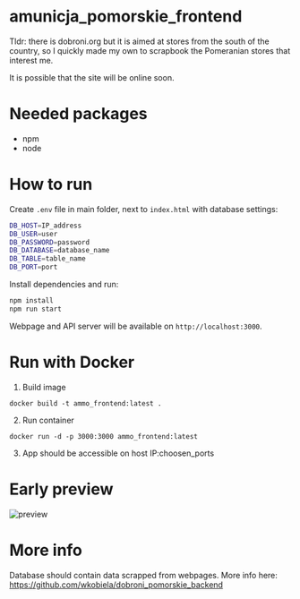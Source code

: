 # amunicja_pomorskie_frontend

Tldr: there is dobroni.org but it is aimed at stores from the south of the country, so I quickly made my own
to scrapbook the Pomeranian stores that interest me.

It is possible that the site will be online soon.

# Needed packages
- npm
- node

# How to run

Create `.env` file in main folder, next to `index.html` with database settings:

```bash
DB_HOST=IP_address
DB_USER=user
DB_PASSWORD=password
DB_DATABASE=database_name
DB_TABLE=table_name
DB_PORT=port
```

Install dependencies and run:
```bash
npm install
npm run start
```

Webpage and API server will be available on  `http://localhost:3000`.

# Run with Docker
1. Build image
```
docker build -t ammo_frontend:latest .
```
2. Run container
```
docker run -d -p 3000:3000 ammo_frontend:latest
```
3. App should be accessible on host IP:choosen_ports

# Early preview

![preview](https://i.ibb.co/phS4pzd/Przechwytywanie.png)


# More info
Database should contain data scrapped from webpages. More info here: 
https://github.com/wkobiela/dobroni_pomorskie_backend
